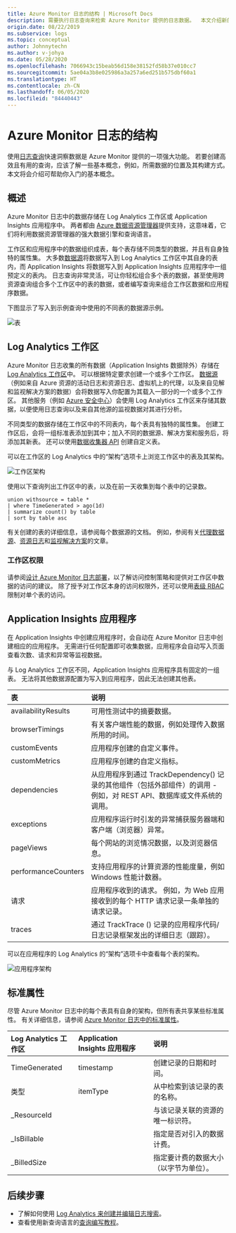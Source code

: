 ```yaml
---
title: Azure Monitor 日志的结构 | Microsoft Docs
description: 需要执行日志查询来检索 Azure Monitor 提供的日志数据。  本文介绍新的日志查询在 Azure Monitor 中的用法以及创建搜索之前需要了解的概念。
origin.date: 08/22/2019
ms.subservice: logs
ms.topic: conceptual
author: Johnnytechn
ms.author: v-johya
ms.date: 05/28/2020
ms.openlocfilehash: 7066943c15beab56d158e38152fd58b37e010cc7
ms.sourcegitcommit: 5ae04a3b8e025986a3a257a6ed251b575dbf60a1
ms.translationtype: HT
ms.contentlocale: zh-CN
ms.lasthandoff: 06/05/2020
ms.locfileid: "84440443"
---
```

# <a name="structure-of-azure-monitor-logs"></a>Azure Monitor 日志的结构
使用[日志查询](log-query-overview.md)快速洞察数据是 Azure Monitor 提供的一项强大功能。 若要创建高效且有用的查询，应该了解一些基本概念，例如，所需数据的位置及其构建方式。 本文将会介绍可帮助你入门的基本概念。

## <a name="overview"></a>概述
Azure Monitor 日志中的数据存储在 Log Analytics 工作区或 Application Insights 应用程序中。 两者都由 [Azure 数据资源管理器](/data-explorer/)提供支持，这意味着，它们将利用数据资源管理器的强大数据引擎和查询语言。

工作区和应用程序中的数据组织成表，每个表存储不同类型的数据，并且有自身独特的属性集。 大多数[数据源](../platform/data-sources.md)将数据写入到 Log Analytics 工作区中其自身的表内，而 Application Insights 将数据写入到 Application Insights 应用程序中一组预定义的表内。 日志查询非常灵活，可让你轻松组合多个表的数据，甚至使用跨资源查询组合多个工作区中的表的数据，或者编写查询来组合工作区数据和应用程序数据。

下图显示了写入到示例查询中使用的不同表的数据源示例。

![表](./media/logs-structure/queries-tables.png)

## <a name="log-analytics-workspace"></a>Log Analytics 工作区
Azure Monitor 日志收集的所有数据（Application Insights 数据除外）存储在 [Log Analytics 工作区](../platform/manage-access.md)中。 可以根据特定要求创建一个或多个工作区。 [数据源](../platform/data-sources.md)（例如来自 Azure 资源的活动日志和资源日志、虚拟机上的代理，以及来自见解和监视解决方案的数据）会将数据写入你配置为其载入一部分的一个或多个工作区。 其他服务（例如 [Azure 安全中心](/security-center/)）会使用 Log Analytics 工作区来存储其数据，以便使用日志查询以及来自其他源的监视数据对其进行分析。

不同类型的数据存储在工作区中的不同表内，每个表具有独特的属性集。 创建工作区后，会将一组标准表添加到其中；加入不同的数据源、解决方案和服务后，将添加其新表。 还可以使用[数据收集器 API](../platform/data-collector-api.md) 创建自定义表。

可以在工作区的 Log Analytics 中的“架构”选项卡上浏览工作区中的表及其架构。

![工作区架构](./media/scope/workspace-schema.png)

使用以下查询列出工作区中的表，以及在前一天收集到每个表中的记录数。 

```Kusto
union withsource = table * 
| where TimeGenerated > ago(1d)
| summarize count() by table
| sort by table asc
```
有关创建的表的详细信息，请参阅每个数据源的文档。 例如，参阅有关[代理数据源](../platform/agent-data-sources.md)、[资源日志](../platform/diagnostic-logs-schema.md)和[监视解决方案](../insights/solutions-inventory.md)的文章。

### <a name="workspace-permissions"></a>工作区权限
请参阅[设计 Azure Monitor 日志部署](../platform/design-logs-deployment.md)，以了解访问控制策略和提供对工作区中数据的访问的建议。 除了授予对工作区本身的访问权限外，还可以使用[表级 RBAC](../platform/manage-access.md#table-level-rbac) 限制对单个表的访问。

## <a name="application-insights-application"></a>Application Insights 应用程序
在 Application Insights 中创建应用程序时，会自动在 Azure Monitor 日志中创建相应的应用程序。 无需进行任何配置即可收集数据，应用程序会自动写入页面查看次数、请求和异常等监视数据。

与 Log Analytics 工作区不同，Application Insights 应用程序具有固定的一组表。 无法将其他数据源配置为写入到应用程序，因此无法创建其他表。 

| 表 | 说明 | 
|:---|:---|
| availabilityResults | 可用性测试中的摘要数据。 |
| browserTimings      | 有关客户端性能的数据，例如处理传入数据所用的时间。 |
| customEvents        | 应用程序创建的自定义事件。 |
| customMetrics       | 应用程序创建的自定义指标。 |
| dependencies        | 从应用程序到通过 TrackDependency() 记录的其他组件（包括外部组件）的调用 - 例如，对 REST API、数据库或文件系统的调用。 |
| exceptions          | 应用程序运行时引发的异常捕获服务器端和客户端（浏览器）异常。|
| pageViews           | 每个网站的浏览情况数据，以及浏览器信息。 |
| performanceCounters | 支持应用程序的计算资源的性能度量，例如 Windows 性能计数器。 |
| 请求            | 应用程序收到的请求。 例如，为 Web 应用接收到的每个 HTTP 请求记录一条单独的请求记录。  |
| traces              | 通过 TrackTrace () 记录的应用程序代码/日志记录框架发出的详细日志（跟踪）。 |

可以在应用程序的 Log Analytics 的“架构”选项卡中查看每个表的架构。

![应用程序架构](./media/scope/application-schema.png)

## <a name="standard-properties"></a>标准属性
尽管 Azure Monitor 日志中的每个表具有自身的架构，但所有表共享某些标准属性。 有关详细信息，请参阅 [Azure Monitor 日志中的标准属性](../platform/log-standard-properties.md)。

| Log Analytics 工作区 | Application Insights 应用程序 | 说明 |
|:---|:---|:---|
| TimeGenerated | timestamp  | 创建记录的日期和时间。 |
| 类型          | itemType   | 从中检索到该记录的表的名称。 |
| _ResourceId   |            | 与该记录关联的资源的唯一标识符。 |
| _IsBillable   |            | 指定是否对引入的数据计费。 |
| _BilledSize   |            | 指定要计费的数据大小（以字节为单位）。 |

## <a name="next-steps"></a>后续步骤
- 了解如何使用 [Log Analytics 来创建并编辑日志搜索](../log-query/log-query-overview.md)。
- 查看使用新查询语言的[查询编写教程](../log-query/get-started-queries.md)。

